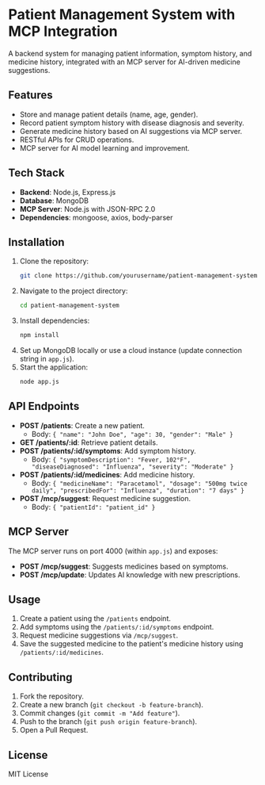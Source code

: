 # Patient Management System with MCP Integration

A backend system for managing patient information, symptom history, and medicine history, integrated with an MCP server for AI-driven medicine suggestions.

## Features
- Store and manage patient details (name, age, gender).
- Record patient symptom history with disease diagnosis and severity.
- Generate medicine history based on AI suggestions via MCP server.
- RESTful APIs for CRUD operations.
- MCP server for AI model learning and improvement.

## Tech Stack
- **Backend**: Node.js, Express.js
- **Database**: MongoDB
- **MCP Server**: Node.js with JSON-RPC 2.0
- **Dependencies**: mongoose, axios, body-parser

## Installation
1. Clone the repository:
   ```bash
   git clone https://github.com/yourusername/patient-management-system.git
   ```
2. Navigate to the project directory:
   ```bash
   cd patient-management-system
   ```
3. Install dependencies:
   ```bash
   npm install
   ```
4. Set up MongoDB locally or use a cloud instance (update connection string in `app.js`).
5. Start the application:
   ```bash
   node app.js
   ```

## API Endpoints
- **POST /patients**: Create a new patient.
  - Body: `{ "name": "John Doe", "age": 30, "gender": "Male" }`
- **GET /patients/:id**: Retrieve patient details.
- **POST /patients/:id/symptoms**: Add symptom history.
  - Body: `{ "symptomDescription": "Fever, 102°F", "diseaseDiagnosed": "Influenza", "severity": "Moderate" }`
- **POST /patients/:id/medicines**: Add medicine history.
  - Body: `{ "medicineName": "Paracetamol", "dosage": "500mg twice daily", "prescribedFor": "Influenza", "duration": "7 days" }`
- **POST /mcp/suggest**: Request medicine suggestion.
  - Body: `{ "patientId": "patient_id" }`

## MCP Server
The MCP server runs on port 4000 (within `app.js`) and exposes:
- **POST /mcp/suggest**: Suggests medicines based on symptoms.
- **POST /mcp/update**: Updates AI knowledge with new prescriptions.

## Usage
1. Create a patient using the `/patients` endpoint.
2. Add symptoms using the `/patients/:id/symptoms` endpoint.
3. Request medicine suggestions via `/mcp/suggest`.
4. Save the suggested medicine to the patient's medicine history using `/patients/:id/medicines`.

## Contributing
1. Fork the repository.
2. Create a new branch (`git checkout -b feature-branch`).
3. Commit changes (`git commit -m "Add feature"`).
4. Push to the branch (`git push origin feature-branch`).
5. Open a Pull Request.

## License
MIT License